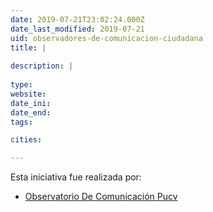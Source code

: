 ```yaml
---
date: 2019-07-21T23:02:24.000Z
date_last_modified: 2019-07-21
uid: observadores-de-comunicacion-ciudadana
title: |
  
description: |
  
type: 
website: 
date_ini: 
date_end: 
tags:

cities: 

---
```


Esta iniciativa fue realizada por:

- [Observatorio De Comunicación Pucv](/organizaciones/observatorio-de-comunicacion-pucv)
